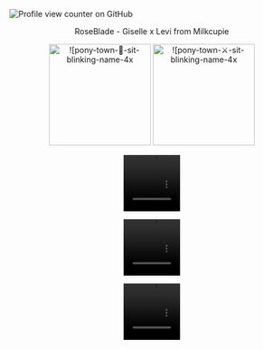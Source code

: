 ![Profile view counter on GitHub](https://komarev.com/ghpvc/?username=PromiseEverlasting&color=f2965e&style=for-the-badge&label=Ackerman)
<p align="center">
 RoseBlade - Giselle x Levi from Milkcupie
<p align="center">
<img width="180" src="https://github.com/user-attachments/assets/d80911e7-b61f-4dde-9067-14bf3102885b" alt=![pony-town-🌹-sit-blinking-name-4x (1)]>
<img width="180" src="https://github.com/user-attachments/assets/02801d78-8514-44f5-b788-4959fccba428" alt=![pony-town-⚔-sit-blinking-name-4x (1)]>
<p align="center">
<p align="center">
<video src=https://github.com/user-attachments/assets/bc41748b-47d2-4dd3-966e-dfc71f4b7a03 width=100 height=100/> 
  <p align="center">
<video src=https://github.com/user-attachments/assets/5545e72a-29b2-4bc5-ad1e-96ebb694320c width=100 height=100/> 
  <p align="center">
<video src=https://github.com/user-attachments/assets/87d27be5-dcc0-413a-909c-c0ab20417025 width=100 height=100/> 






















